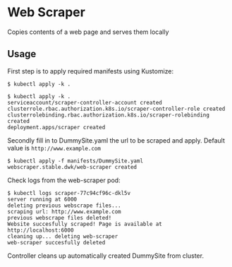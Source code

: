 # Web Scraper

Copies contents of a web page and serves them locally

## Usage

First step is to apply required manifests using Kustomize:

`
$ kubectl apply -k .
`

```console
$ kubectl apply -k .
serviceaccount/scraper-controller-account created
clusterrole.rbac.authorization.k8s.io/scraper-controller-role created
clusterrolebinding.rbac.authorization.k8s.io/scraper-rolebinding created
deployment.apps/scraper created
```

Secondly fill in to DummySite.yaml the url to be scraped and apply. Default value is `http://www.example.com`

```console
$ kubectl apply -f manifests/DummySite.yaml
webscraper.stable.dwk/web-scraper created
```

Check logs from the web-scraper pod:

```console
$ kubectl logs scraper-77c94cf96c-dkl5v
server running at 6000
deleting previous webscrape files...
scraping url: http://www.example.com
previous webscrape files deleted!
Website succesfully scraped! Page is available at http://localhost:6000
cleaning up... deleting web-scraper
web-scraper succesfully deleted
```

Controller cleans up automatically created DummySite from cluster.
